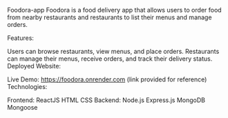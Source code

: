 Foodora-app
Foodora is a food delivery app that allows users to order food from nearby restaurants and restaurants to list their menus and manage orders.

Features:

Users can browse restaurants, view menus, and place orders.
Restaurants can manage their menus, receive orders, and track their delivery status.
Deployed Website:

Live Demo: https://foodora.onrender.com (link provided for reference)
Technologies:

Frontend:
ReactJS
HTML
CSS
Backend:
Node.js
Express.js
MongoDB
Mongoose
